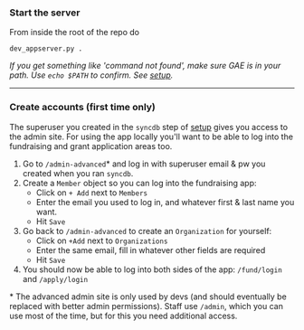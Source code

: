 ### Start the server

From inside the root of the repo do

`dev_appserver.py .`

_If you get something like 'command not found', make sure GAE is in your path. Use `echo $PATH` to confirm. See [setup](installation-and-setup.md#update-paths)._

---

### Create accounts (first time only)

The superuser you created in the `syncdb` step of [setup](installation-and-setup#setting-up-the-database) gives you access to the admin site. For using the app locally you'll want to be able to log into the fundraising and grant application areas too.

1. Go to `/admin-advanced`\* and log in with superuser email & pw you created when you ran `syncdb`.
2. Create a `Member` object so you can log into the fundraising app:
    - Click on `+ Add` next to `Members`
    - Enter the email you used to log in, and whatever first & last name you want.
    - Hit `Save`
3. Go back to `/admin-advanced` to create an `Organization` for yourself:
    - Click on `+Add` next to `Organizations`
    - Enter the same email, fill in whatever other fields are required
    - Hit `Save`
4. You should now be able to log into both sides of the app: `/fund/login` and `/apply/login`

\* The advanced admin site is only used by devs (and should eventually be replaced with better admin permissions). Staff use `/admin`, which you can use most of the time, but for this you need additional access.
